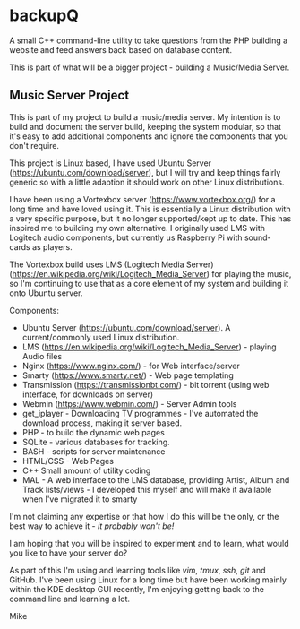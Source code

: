 # backupQ
A small C++ command-line utility to take questions from the PHP building a website and feed answers back based on database content.

This is part of what will be a bigger project - building a Music/Media Server.

## Music Server Project

This is part of my project to build a music/media server.  My intention is to build and document the server build, keeping the system modular, so that it's easy to add additional components and ignore the components that you don't require.

This project is Linux based, I have used Ubuntu Server (https://ubuntu.com/download/server), but I will try and keep things fairly generic so with a little adaption it should work on other Linux distributions.

I have been using a Vortexbox server (https://www.vortexbox.org/) for a long time and have loved using it.  This is essentially a Linux distribution with a very specific purpose, but it no longer supported/kept up to date. This has inspired me to building my own alternative.  I originally used LMS with Logitech audio components, but currently us Raspberry Pi with sound-cards as players.

The Vortexbox build uses LMS (Logitech Media Server) (https://en.wikipedia.org/wiki/Logitech_Media_Server) for playing the music, so I'm continuing to use that as a core element of my system and building it onto Ubuntu server.

Components:
- Ubuntu Server (https://ubuntu.com/download/server).  A current/commonly used Linux distribution.
- LMS (https://en.wikipedia.org/wiki/Logitech_Media_Server) - playing Audio files
- Nginx (https://www.nginx.com/) - for Web interface/server
- Smarty (https://www.smarty.net/) - Web page templating 
- Transmission (https://transmissionbt.com/) - bit torrent (using web interface, for downloads on server)
- Webmin (https://www.webmin.com/) - Server Admin tools
- get_iplayer - Downloading TV programmes - I've automated the download process, making it server based.
- PHP - to build the dynamic web pages
- SQLite - various databases for tracking.
- BASH - scripts for server maintenance
- HTML/CSS - Web Pages
- C++ Small amount of utility coding
- MAL - A web interface to the LMS database, providing Artist, Album and Track lists/views - I developed this myself and will make it available when I've migrated it to smarty 

I'm not claiming any expertise or that how I do this will be the only, or the best way to achieve it - *it probably won't be!*

I am hoping that you will be inspired to experiment and to learn, what would you like to have your server do?

As part of this I'm using and learning tools like *vim*, *tmux*, *ssh*, *git* and GitHub.  I've been using Linux for a long time but have been working mainly within the KDE desktop GUI recently, I'm enjoying getting back to the command line and learning a lot.

Mike



